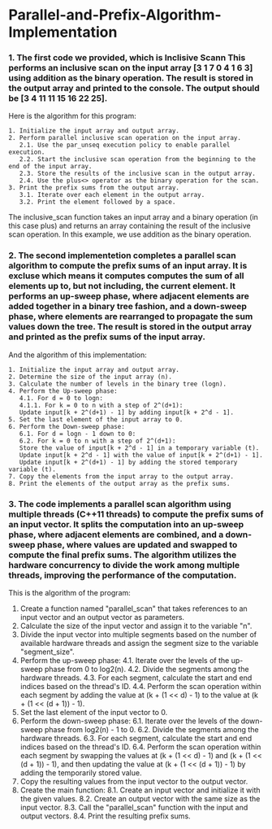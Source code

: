 # Parallel-and-Prefix-Algorithm-Implementation

   ### 1. The first code we provided, which is Inclisive Scann This performs an inclusive scan on the input array [3 1 7 0 4 1 6 3] using addition as the binary operation. The result is stored in the output array and printed to the console. The output should be [3 4 11 11 15 16 22 25].

Here is the algorithm for this program:

    1. Initialize the input array and output array.
    2. Perform parallel inclusive scan operation on the input array.
       2.1. Use the par_unseq execution policy to enable parallel execution.
       2.2. Start the inclusive scan operation from the beginning to the end of the input array.
       2.3. Store the results of the inclusive scan in the output array.
       2.4. Use the plus<> operator as the binary operation for the scan.
    3. Print the prefix sums from the output array.
       3.1. Iterate over each element in the output array.
       3.2. Print the element followed by a space.

The inclusive_scan function takes an input array and a binary operation (in this case plus) and returns an array containing the result of the inclusive scan operation. In this example, we use addition as the binary operation.  
 ###   2. The second implementetion completes a parallel scan algorithm to compute the prefix sums of an input array. It is excluse which means it computes computes the sum of all elements up to, but not including, the current element. It performs an up-sweep phase, where adjacent elements are added together in a binary tree fashion, and a down-sweep phase, where elements are rearranged to propagate the sum values down the tree. The result is stored in the output array and printed as the prefix sums of the input array.    
And the algorithm of this implementation:

    1. Initialize the input array and output array.
    2. Determine the size of the input array (n).
    3. Calculate the number of levels in the binary tree (logn).
    4. Perform the Up-sweep phase:
       4.1. For d = 0 to logn:
       4.1.1. For k = 0 to n with a step of 2^(d+1):
       Update input[k + 2^(d+1) - 1] by adding input[k + 2^d - 1].
    5. Set the last element of the input array to 0.
    6. Perform the Down-sweep phase:
       6.1. For d = logn - 1 down to 0:
       6.2. For k = 0 to n with a step of 2^(d+1):
       Store the value of input[k + 2^d - 1] in a temporary variable (t).
       Update input[k + 2^d - 1] with the value of input[k + 2^(d+1) - 1].
       Update input[k + 2^(d+1) - 1] by adding the stored temporary variable (t).
    7. Copy the elements from the input array to the output array.
    8. Print the elements of the output array as the prefix sums.

   ### 3. The code implements a parallel scan algorithm using multiple threads (C++11 threads) to compute the prefix sums of an input vector. It splits the computation into an up-sweep phase, where adjacent elements are combined, and a down-sweep phase, where values are updated and swapped to compute the final prefix sums. The algorithm utilizes the hardware concurrency to divide the work among multiple threads, improving the performance of the computation.
   This is the algorithm of the program: 
   1. Create a function named "parallel_scan" that takes references to an input vector and an output vector as parameters.
2. Calculate the size of the input vector and assign it to the variable "n".
3. Divide the input vector into multiple segments based on the number of available hardware threads and assign the segment size to the variable "segment_size".
4. Perform the up-sweep phase:
    4.1. Iterate over the levels of the up-sweep phase from 0 to log2(n).
    4.2. Divide the segments among the hardware threads.
    4.3. For each segment, calculate the start and end indices based on the thread's ID.
    4.4. Perform the scan operation within each segment by adding the value at (k + (1 << d) - 1) to the value at (k + (1 << (d + 1)) - 1).
5. Set the last element of the input vector to 0.
6. Perform the down-sweep phase:
    6.1. Iterate over the levels of the down-sweep phase from log2(n) - 1 to 0.
    6.2. Divide the segments among the hardware threads.
    6.3. For each segment, calculate the start and end indices based on the thread's ID.
    6.4. Perform the scan operation within each segment by swapping the values at (k + (1 << d) - 1) and (k + (1 << (d + 1)) - 1), and then updating the value at (k + (1 << (d + 1)) - 1) by adding the temporarily stored value.
7. Copy the resulting values from the input vector to the output vector.
8. Create the main function:
    8.1. Create an input vector and initialize it with the given values.
    8.2. Create an output vector with the same size as the input vector.
    8.3. Call the "parallel_scan" function with the input and output vectors.
    8.4. Print the resulting prefix sums.



    
